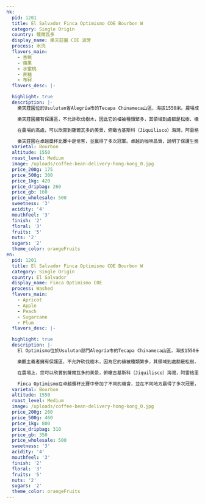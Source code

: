 ```yaml
---
hk:
  pid: 1201
  title: El Salvador Finca Optimismo COE Bourbon W
  category: Single Origin
  country: 薩爾瓦多
  display_name: 樂天莊園 COE 波旁
  process: 水洗
  flavors_main:
    - 杏桃
    - 蘋果
    - 水蜜桃
    - 蔗糖
    - 布冧
  flavors_desc: |-

  highlight: true
  description: |-
    樂天莊園位於Usulutan省Alegría市的Tecapa Chinameca山區，海拔1550米。農場成立於70年代，他的主人決定以樂觀和有遠見的態度承接該項目，並以「樂觀主義」命名。

    樂天莊園擁有保護區，不允許砍伐樹木，因此它的植被種類繁多，其領域到處都是松樹、橡樹和番石榴樹，還有當地特產Pepetos。他們還禁止狩獵，在農場裡隨時會碰上巨嘴鳥、啄木鳥、臭鼬、鴿子、鹿、土狼、蛇、牛和雞等。

    在農場的高處，可以欣賞到薩爾瓦多的美景，俯瞰吉基斯科（Jiquilisco）海灣，阿雷格里亞（Alegría）潟湖和倫帕（Lemppa）河。

    樂天莊園在卓越獎杯比賽中是常客，並贏得了多次冠軍。卓越的咖啡品質，說明了保護生態環境的努力沒有白費。
  varietal: Bourbon
  altitude: 1550
  roast_level: Medium
  image: /uploads/coffee-bean-delivery-hong-kong_0.jpg
  price_200g: 175
  price_500g: 300
  price_1kg: 420
  price_dripbag: 260
  price_gb: 160
  price_wholesale: 500
  sweetness: '3'
  acidity: '4'
  mouthfeel: '3'
  finish: '2'
  floral: '3'
  fruits: '5'
  nuts: '2'
  sugars: '2'
  theme_color: orangeFruits
en:
  pid: 1201
  title: El Salvador Finca Optimismo COE Bourbon W
  category: Single Origin
  country: El Salvador
  display_name: Finca Optimismo COE
  process: Washed
  flavors_main:
    - Apricot
    - Apple
    - Peach
    - Sugarcane
    - Plum
  flavors_desc: |-

  highlight: true
  description: |-
    El Optimismo位於Usulutan部門Alegría市的Tecapa Chinameca山區，海拔1550米。El Optimismo農場成立於70年代，他的主人決定以樂觀和有遠見的態度承接該項目，並以農場的名字"樂觀主義者"命名。

    樂觀主義者擁有保護區，不允許砍伐樹木，因為它的植被種類繁多，其領域到處都是松樹，康納卡斯特，橡樹，番石榴樹和pepetos。還禁止狩獵，在農場中存在的動物包括：巨嘴鳥，啄木鳥，臭鼬，科圖薩斯，鴿子，鹿，土狼，白骨頂，蛇，牛角蛋白，雞等。

    在農場上，您可以欣賞到薩爾瓦多的美景，俯瞰吉基斯科（Jiquilisco）海灣，阿雷格里亞（Alegría）潟湖和倫帕（Lemppa）河。

    Finca Optimismo在卓越獎杯比賽中參加了不同的機會，並在不同地方贏得了多次冠軍，這印證了所生產咖啡的卓越品質。
  varietal: Bourbon
  altitude: 1550
  roast_level: Medium
  image: /uploads/coffee-bean-delivery-hong-kong_0.jpg
  price_200g: 260
  price_500g: 460
  price_1kg: 800
  price_dripbag: 310
  price_gb: 350
  price_wholesale: 500
  sweetness: '3'
  acidity: '4'
  mouthfeel: '3'
  finish: '2'
  floral: '3'
  fruits: '5'
  nuts: '2'
  sugars: '2'
  theme_color: orangeFruits
---
```

